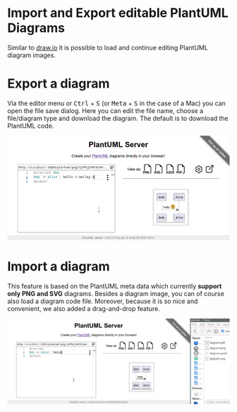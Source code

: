 # Import and Export editable PlantUML Diagrams

Similar to [draw.io](https://app.diagrams.net) it is possible to load and continue editing PlantUML diagram images.


# Export a diagram

Via the editor menu or <kbd>Ctrl</kbd> + <kbd>S</kbd> (or <kbd>Meta</kbd> + <kbd>S</kbd> in the case of a Mac) you can open the file save dialog.
Here you can edit the file name, choose a file/diagram type and download the diagram.
The default is to download the PlantUML code.

![export](https://raw.githubusercontent.com/plantuml/plantuml-server/master/docs/WebUI/gifs/diagram-export.gif)


# Import a diagram

This feature is based on the PlantUML meta data which currently **support only PNG and SVG** diagrams.
Besides a diagram image, you can of course also load a diagram code file.
Moreover, because it is so nice and convenient, we also added a drag-and-drop feature.

![import](https://raw.githubusercontent.com/plantuml/plantuml-server/master/docs/WebUI/gifs/diagram-import.gif)
